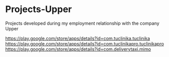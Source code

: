 # Projects-Upper
Projects developed during my employment relationship with the company Upper

https://play.google.com/store/apps/details?id=com.tuclinika.tuclinika
https://play.google.com/store/apps/details?id=com.tuclinikapro.tuclinikapro
https://play.google.com/store/apps/details?id=com.deliverytaxi.mimo

